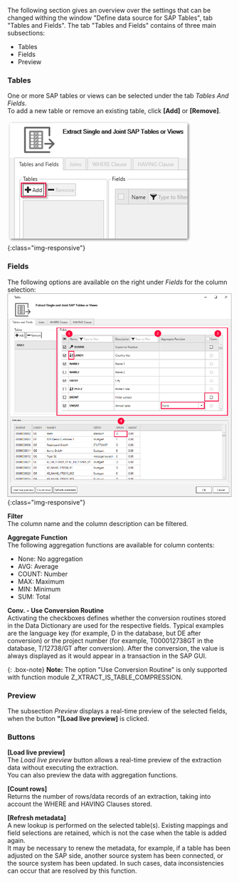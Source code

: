 The following section gives an overview over the settings that can be changed withing the window "Define data source for SAP Tables", tab "Tables and Fields".
The tab "Tables and Fields" contains of three main subsections:
- Tables
- Fields
- Preview

### Tables
One or more SAP tables or views can be selected under the tab *Tables And Fields*. <br>
 To add a new table or remove an existing table, click **[Add]** or **[Remove]**.
 
 ![Add_table](/img/content/table/table_main-window_add.png){:class="img-responsive"}

### Fields
The following options are available on the right under *Fields* for the column selection: <br>
![Fields](/img/content/table/table_fields_filter.png){:class="img-responsive"}

**Filter** <br>
The column name and the column description can be filtered.

**Aggregate Function** <br>
The following aggregation functions are available for column contents:
- None: No aggregation 
- AVG: Average
- COUNT: Number  
- MAX: Maximum
- MIN: Minimum 
- SUM: Total

**Conv. - Use Conversion Routine** <br>
Activating the checkboxes defines whether the conversion routines stored in the Data Dictionary are used for the respective fields. 
Typical examples are the language key (for example, D in the database, but DE after conversion) or the project number (for example, T000012738GT in the database, T/12738/GT after conversion). 
After the conversion, the value is always displayed as it would appear in a transaction in the SAP GUI. 

{: .box-note}
**Note:** The option "Use Conversion Routine" is only supported with function module Z_XTRACT_IS_TABLE_COMPRESSION. 	

### Preview
The subsection *Preview* displays a real-time preview of the selected fields, when the button **"[Load live preview]** is clicked.

### Buttons
**[Load live preview]** <br>
The *Load live preview* button allows a real-time preview of the extraction data without executing the extraction. <br>
You can also preview the data with aggregation functions. 
 
**[Count rows]** <br>
Returns the number of rows/data records of an extraction, taking into account the WHERE and HAVING Clauses stored. 

**[Refresh metadata]** <br>
A new lookup is performed on the selected table(s). Existing mappings and field selections are retained, which is not the case when the table is added again. <br>
It may be necessary to renew the metadata, for example, if a table has been adjusted on the SAP side, another source system has been connected, or the source system has been updated. 
In such cases, data inconsistencies can occur that are resolved by this function.   

